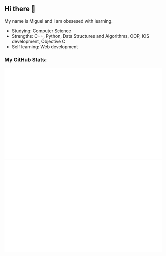 ## Hi there 👋

My name is Miguel and I am obssesed with learning.
- Studying: Computer Science
- Strengths: C++, Python, Data Structures and Algorithms, OOP, IOS development, Objective C
- Self learning: Web development

### My GitHub Stats:
 <!---<div>
  <img height="180em" width=50% src="https://github-readme-stats.vercel.app/api?username=marriagav&show_icons=true&hide_border=true&&count_private=true&include_all_commits=true&theme=react" />
  <img height="180em" width=49.5% src="https://github-readme-stats.vercel.app/api/top-langs/?username=marriagav&show_icons=true&hide_border=true&layout=compact&langs_count=8&theme=react&count_private=true"/>
</div>-->

<div align="center">

![](https://github.com/marriagav/mystats/blob/master/generated/overview.svg)
![](https://github.com/marriagav/mystats/blob/master/generated/languages.svg)


</div>
